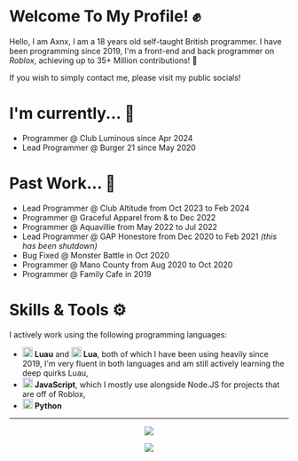 # Welcome To My Profile! ✊

Hello, I am Axnx, I am a 18 years old self-taught British programmer. 
I have been programming since 2019, 
 I'm a front-end and back programmer on *Roblox*,
achieving up to 35+ Million contributions! 🏅


If you wish to simply contact me, please visit my public socials! 

# I'm currently... 📍

+ Programmer @ Club Luminous since Apr 2024
+ Lead Programmer @ Burger 21 since May 2020


# Past Work... 🏅

+ Lead Programmer @ Club Altitude from Oct 2023 to Feb 2024
+ Programmer @ Graceful Apparel from & to Dec 2022
+ Programmer @ Aquavillie from May 2022 to Jul 2022
+ Lead Programmer @ GAP Honestore from Dec 2020 to Feb 2021 *(this has been shutdown)*
+ Bug Fixed @ Monster Battle in Oct 2020
+ Programmer @ Mano County from Aug 2020 to Oct 2020
+ Programmer @ Family Cafe in 2019

# Skills & Tools ⚙

I actively work using the following programming languages:

+ <img height=18px src="https://luau-lang.org/assets/images/luau-88.png"> **Luau** and <img height=18px src="https://www.lua.org/favicon.ico"> **Lua**, both of which I have been using heavily since 2019, I'm very fluent in both languages and am still actively learning the deep quirks Luau,
+ <img height=18px src="https://upload.wikimedia.org/wikipedia/commons/9/99/Unofficial_JavaScript_logo_2.svg"> **JavaScript**, which I mostly use alongside Node.JS for projects that are off of Roblox,
+ <img height=18px src="https://www.python.org/favicon.ico"> **Python** 


---


<p align="center">
  <img src="https://github-readme-stats.vercel.app/api?username=axnxdev&hide=contribs,prs&theme=dark">
</p>

<p align="center">
  <img src="https://github-readme-streak-stats.herokuapp.com?user=axnxdev&theme=dark">
</p>

